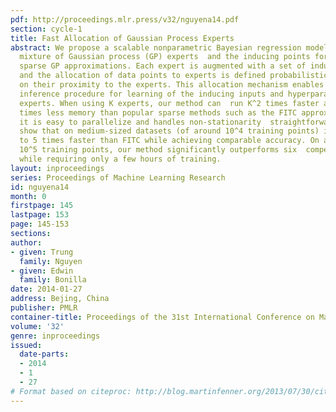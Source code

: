 ```yaml
---
pdf: http://proceedings.mlr.press/v32/nguyena14.pdf
section: cycle-1
title: Fast Allocation of Gaussian Process Experts
abstract: We propose a scalable nonparametric Bayesian regression model based on a
  mixture of Gaussian process (GP) experts  and the inducing points formalism underpinning
  sparse GP approximations. Each expert is augmented with a set of inducing points,
  and the allocation of data points to experts is defined probabilistically based
  on their proximity to the experts. This allocation mechanism enables a fast variational
  inference procedure for learning of the inducing inputs and hyperparameters of the
  experts. When using K experts, our method can  run K^2 times faster and use K^2
  times less memory than popular sparse methods such as the FITC approximation. Furthermore,
  it is easy to parallelize and handles non-stationarity  straightforwardly. Our experiments
  show that on medium-sized datasets (of around 10^4 training points) it  trains up
  to 5 times faster than FITC while achieving comparable accuracy. On a large dataset  of
  10^5 training points, our method significantly outperforms six  competitive baselines
  while requiring only a few hours of training.
layout: inproceedings
series: Proceedings of Machine Learning Research
id: nguyena14
month: 0
firstpage: 145
lastpage: 153
page: 145-153
sections: 
author:
- given: Trung
  family: Nguyen
- given: Edwin
  family: Bonilla
date: 2014-01-27
address: Bejing, China
publisher: PMLR
container-title: Proceedings of the 31st International Conference on Machine Learning
volume: '32'
genre: inproceedings
issued:
  date-parts:
  - 2014
  - 1
  - 27
# Format based on citeproc: http://blog.martinfenner.org/2013/07/30/citeproc-yaml-for-bibliographies/
---
```

